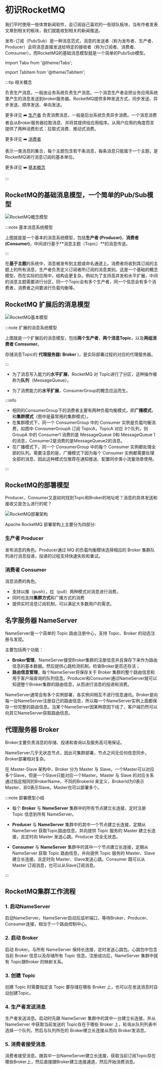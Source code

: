 # 初识RocketMQ

我们平时使用一些体育新闻软件，会订阅自己喜欢的一些球队板块，当有作者发表文章到相关的板块，我们就能收到相关的新闻推送。

发布-订阅（Pub/Sub）是一种消息范式，消息的发送者（称为发布者、生产者、Producer）会将消息直接发送给特定的接收者（称为订阅者、消费者、Comsumer）。而RocketMQ的基础消息模型就是一个简单的Pub/Sub模型。

import Tabs from '@theme/Tabs';

import TabItem from '@theme/TabItem';

:::tip 相关概念

<Tabs>
  <TabItem value="生产者" label="生产者" default>
   负责生产消息，一般由业务系统负责生产消息。一个消息生产者会把业务应用系统里产生的消息发送到broker服务器。RocketMQ提供多种发送方式，同步发送、异步发送、顺序发送、单向发送。

更多详见  ➡️ [生产者](/docs/生产者/04concept1)
  </TabItem>
  <TabItem value="消费者" label="消费者">
 负责消费消息，一般是后台系统负责异步消费。一个消息消费者会从Broker服务器拉取消息、并将其提供给应用程序。从用户应用的角度而言提供了两种消费形式：拉取式消费、推动式消费。

更多详见  ➡️ [消费者](/docs/消费者/11concept2)

  </TabItem>
  <TabItem value="消息主题" label="主题">
  表示一类消息的集合，每个主题包含若干条消息，每条消息只能属于一个主题，是RocketMQ进行消息订阅的基本单位。

更多详见  ➡️ [基本概念](/docs/生产者/04concept1)

  </TabItem>
</Tabs>

:::


## RocketMQ的基础消息模型，一个简单的Pub/Sub模型

![RocketMQ概念模型](../picture/RocketMQ概念模型.png)





:::note 基本消息系统模型

上图就是是一个基本的消息系统模型，包括**生产者 (Producer)**，**消费者 (Consumer)**，中间进行基于**消息主题（Topic）**的消息传送。

:::

在**基于主题**的系统中，消息被发布到主题或命名通道上。消费者将收到其订阅的主题上的所有消息，生产者负责定义订阅者所订阅的消息类别。这是一个基础的概念模型，而在实际的应用中，结构会更复杂。例如为了支持高并发和水平扩展，中间的消息主题需要进行分区，同一个Topic会有多个生产者，同一个信息会有多个消费者，消费者之间要进行负载均衡等。





## RocketMQ 扩展后的消息模型



![RocketMQ基本模型](../picture/RocketMQ基本模型.png)



:::note 扩展的消息系统模型

上图就是一个扩展后的消息模型，包括**两个生产者**，**两个消息Topic**，以及**两组消费者 Comsumer**。

存储消息Topic的 **代理服务器**( **Broker** )，是实际部署过程的对应的代理服务器。

:::

- 为了消息写入能力的**水平扩展**，RocketMQ 对 Topic进行了分区，这种操作被称为**队列**（MessageQueue）。

- 为了消费能力的**水平扩展**，ConsumerGroup的概念应运而生。

:::info

- 相同的ConsumerGroup下的消费者主要有两种负载均衡模式，即**广播模式**，和**集群模式**（图中是最常用的集群模式）。
- 在集群模式下，同一个 ConsumerGroup 中的 Consumer 实例是负载均衡消费，如图中 ConsumerGroupA 订阅 TopicA，TopicA 对应 3个队列，则 GroupA 中的 Consumer1 消费的是 MessageQueue 0和 MessageQueue 1的消息，Consumer2是消费的是MessageQueue2的消息。
- 在广播模式下，同一个 ConsumerGroup 中的每个 Consumer 实例都处理全部的队列。需要注意的是，广播模式下因为每个 Consumer 实例都需要处理全部的消息，因此这种模式仅推荐在通知推送、配置同步类小流量场景使用。

:::

## RocketMQ的部署模型

Producer、Consumer又是如何找到Topic和Broker的地址呢？消息的具体发送和接收又是怎么进行的呢？

![RocketMQ部署架构](../picture/RocketMQ部署架构.png)

Apache RocketMQ 部署架构上主要分为四部分:

### 生产者 Producer

发布消息的角色。Producer通过 MQ 的负载均衡模块选择相应的 Broker 集群队列进行消息投递，投递的过程支持快速失败和重试。

### **消费者 Consumer**

消息消费的角色。

- 支持以推（push），拉（pull）两种模式对消息进行消费。
- 同时也支持**集群方式**和广播方式的消费
- 提供实时消息订阅机制，可以满足大多数用户的需求。

## 名字服务器 **NameServer**

NameServer是一个简单的 Topic 路由注册中心，支持 Topic、Broker 的动态注册与发现。

主要包括两个功能：

- **Broker管理**，NameServer接受Broker集群的注册信息并且保存下来作为路由信息的基本数据。然后提供心跳检测机制，检查Broker是否还存活；
- **路由信息管理**，每个NameServer将保存关于 Broker 集群的整个路由信息和用于客户端查询的队列信息。Producer和Consumer通过NameServer就可以知道整个Broker集群的路由信息，从而进行消息的投递和消费。

NameServer通常会有多个实例部署，各实例间相互不进行信息通讯。Broker是向每一台NameServer注册自己的路由信息，所以每一个NameServer实例上面都保存一份完整的路由信息。当某个NameServer因某种原因下线了，客户端仍然可以向其它NameServer获取路由信息。

## 代理服务器 Broker

Broker主要负责消息的存储、投递和查询以及服务高可用保证。

NameServer几乎无状态节点，因此可集群部署，节点之间无任何信息同步。Broker部署相对复杂。

在 Master-Slave 架构中，Broker 分为 Master 与 Slave。一个Master可以对应多个Slave，但是一个Slave只能对应一个Master。Master 与 Slave 的对应关系通过指定相同的BrokerName，不同的BrokerId 来定义，BrokerId为0表示Master，非0表示Slave。Master也可以部署多个。



:::note 部署模型小结

- 每个 **Broker** 与 **NameServer** 集群中的所有节点建立长连接，定时注册 Topic 信息到所有 NameServer。

- **Producer** 与 **NameServer** 集群中的其中一个节点建立长连接，定期从 NameServer 获取Topic路由信息，并向提供 Topic  服务的 Master 建立长连接，且定时向 Master 发送心跳。Producer 完全无状态。
- **Consumer** 与 **NameServer** 集群中的其中一个节点建立长连接，定期从 NameServer 获取 Topic 路由信息，并向提供 Topic 服务的 Master、Slave 建立长连接，且定时向 Master、Slave发送心跳。Consumer 既可以从 Master 订阅消息，也可以从Slave订阅消息。

:::

## RocketMQ集群工作流程

### 1. 启动NameServer

启动NameServer。NameServer启动后监听端口，等待Broker、Producer、Consumer连接，相当于一个路由控制中心。

### 2. 启动 Broker

启动 Broker。与所有 NameServer 保持长连接，定时发送心跳包。心跳包中包含当前 Broker 信息以及存储所有 Topic 信息。注册成功后，NameServer 集群中就有 Topic跟Broker 的映射关系。

### 3. 创建 Topic

创建 Topic 时需要指定该 Topic 要存储在哪些 Broker 上，也可以在发送消息时自动创建Topic。

### 4. 生产者发送消息

生产者发送消息。启动时先跟  NameServer 集群中的其中一台建立长连接，并从 NameServer 中获取当前发送的 Topic存在于哪些 Broker 上，轮询从队列列表中选择一个队列，然后与队列所在的 Broker建立长连接从而向  Broker发消息。

### 5. 消费者接受消息

消费者接受消息。跟其中一台NameServer建立长连接，获取当前订阅Topic存在哪些Broker上，然后直接跟Broker建立连接通道，然后开始消费消息。
